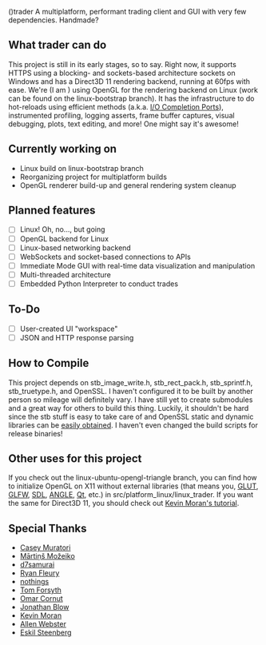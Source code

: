 ()trader
A multiplatform, performant trading client and GUI with very few dependencies. Handmade?

## What trader can do
This project is still in its early stages, so to say. Right now, it supports HTTPS using a blocking- and sockets-based architecture sockets on Windows and has a Direct3D 11 rendering backend, running at 60fps with ease. We're (I am ) using OpenGL for the rendering backend on Linux (work can be found on the linux-bootstrap branch). It has the infrastructure to do hot-reloads using efficient methods (a.k.a. [I/O Completion Ports](https://learn.microsoft.com/en-us/windows/win32/fileio/i-o-completion-ports)), instrumented profiling, logging asserts, frame buffer captures, visual debugging, plots, text editing, and more! One might say it's awesome!

## Currently working on 
- Linux build on linux-bootstrap branch
- Reorganizing project for multiplatform builds
- OpenGL renderer build-up and general rendering system cleanup

## Planned features
- [ ] Linux! Oh, no..., but going
- [ ] OpenGL backend for Linux
- [ ] Linux-based networking backend
- [ ] WebSockets and socket-based connections to APIs
- [ ] Immediate Mode GUI with real-time data visualization and manipulation
- [ ] Multi-threaded architecture
- [ ] Embedded Python Interpreter to conduct trades

## To-Do
- [ ] User-created UI "workspace"
- [ ] JSON and HTTP response parsing

## How to Compile
This project depends on stb\_image\_write.h, stb\_rect\_pack.h, stb\_sprintf.h, stb\_truetype.h, and OpenSSL. I haven't configured it to be built by another person so mileage will definitely vary. I have still yet to create submodules and a great way for others to build this thing. Luckily, it shouldn't be hard since the stb stuff is easy to take care of and OpenSSL static and dynamic libraries can be [easily obtained](https://wiki.openssl.org/index.php/Binaries). I haven't even changed the build scripts for release binaries!

## Other uses for this project
If you check out the linux-ubuntu-opengl-triangle branch, you can find how to initialize OpenGL on X11 without external libraries (that means you, [GLUT](https://freeglut.sourceforge.net/), [GLFW](https://github.com/glfw/glfw), [SDL](https://www.libsdl.org/), [ANGLE](https://github.com/google/angle), [Qt](https://doc.qt.io/qt-5/qtopengl-index.html),  etc.) in src/platform_linux/linux_trader. If you want the same for Direct3D 11, you should check out [Kevin Moran's tutorial](https://github.com/kevinmoran/BeginnerDirect3D11).

## Special Thanks
- [Casey Muratori](https://mollyrocket.com)
- [Mārtiņš Možeiko](https://github.com/mmozeiko)
- [d7samurai](https://github.com/d7samurai)
- [Ryan Fleury](https://www.rfleury.com/)
- [nothings](http://nothings.org/)
- [Tom Forsyth](https://tomforsyth1000.github.io/blog.wiki.html)
- [Omar Cornut](https://github.com/ocornut)
- [Jonathan Blow](http://number-none.com/blow/)
- [Kevin Moran](https://github.com/kevinmoran)
- [Allen Webster](https://mr4th.com/)
- [Eskil Steenberg](http://quelsolaar.com/about)
